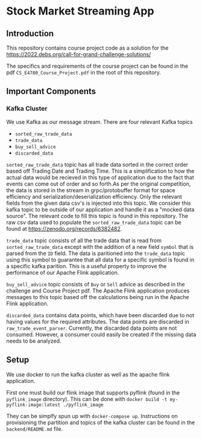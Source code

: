 # Stock Market Streaming App

## Introduction

This repository contains course project code as a solution for the
https://2022.debs.org/call-for-grand-challenge-solutions/

The specifics and requirements of the course project can be found in the pdf
`CS_E4780_Course_Project.pdf` in the root of this repository.

## Important Components

### Kafka Cluster

We use Kafka as our message stream.
There are four relevant Kafka topics

- `sorted_raw_trade_data`
- `trade_data`
- `buy_sell_advice`
- `discarded_data`

`sorted_raw_trade_data` topic has all trade data sorted in the correct order based off Trading Date and Trading Time.
This is a simplification to how the actual data would be recieved in this type of application due to the fact
that events can come out of order and so forth.As per the original competition, the data is stored in the stream
in grpc/protobuffer format for space efficiency and serialization/deserialization efficiency. Only the relevant fields
from the given data csv's is injected into this topic. We consider this kafka topic to be outside of our application and handle it
as a "mocked data source". The relevant code to fill this topic is found in this repository. The raw csv data used to populate the `sorted_raw_trade_data` topic can be found at https://zenodo.org/records/6382482.

`trade_data` topic consists of all the trade data that is read from `sorted_raw_trade_data` except with the addition
of a new field `symbol` that is parsed from the `ID` field. The data is paritioned into the `trade_data` topic using this symbol
to guarantee that all data for a specific symbol is found in a specific kafka parition. This is a useful property to improve
the performance of our Apache Flink application.

`buy_sell_advice` topic consists of `Buy` or `Sell` advice as described in the challenge and Course Project pdf. The Apache Flink application produces messages to this topic based off the calculations being run in the Apache Flink application.

`discarded_data` contains data points, which have been discarded due to not having values for the required attributes. The data points are discarded in `raw_trade_event_parser`. Currently, the discarded data points are not consumed. However, a consumer could easily be created if the missing data needs to be analyzed.

## Setup

We use docker to run the kafka cluster as well as the apache flink application. 

First one must build our flink image that supports pyflink (found in the `pyflink_image` directory).
This can be done with
`docker build -t my-pyflink-image:latest ./pyflink_image`

They can be simplfy spun up with `docker-compose up`. Instructions on provisioning the partition and topics of the kafka cluster can be found in the `backend/README.md` file.



